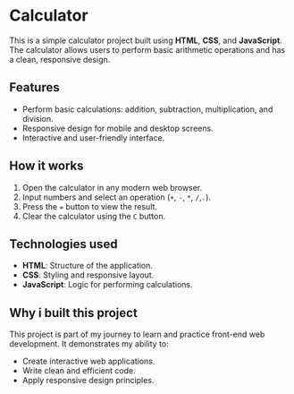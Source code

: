 # Calculator
This is a simple calculator project built using **HTML**, **CSS**, and **JavaScript**.  
The calculator allows users to perform basic arithmetic operations and has a clean, responsive design.
## Features
- Perform basic calculations: addition, subtraction, multiplication, and division.
- Responsive design for mobile and desktop screens.
- Interactive and user-friendly interface.
## How it works
1. Open the calculator in any modern web browser.
2. Input numbers and select an operation (`+`, `-`, `*`, `/`,`.`).
3. Press the `=` button to view the result.
4. Clear the calculator using the `C` button.
## Technologies used
- **HTML**: Structure of the application.
- **CSS**: Styling and responsive layout.
- **JavaScript**: Logic for performing calculations.
## Why i built this project
This project is part of my journey to learn and practice front-end web development. It demonstrates my ability to:
- Create interactive web applications.
- Write clean and efficient code.
- Apply responsive design principles.
